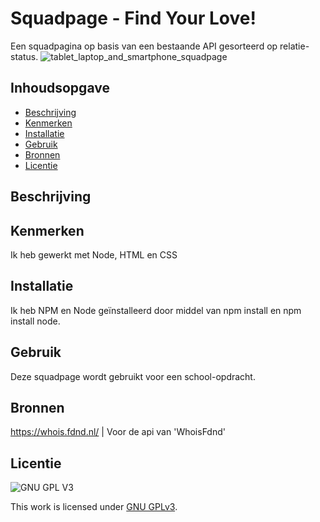 # Squadpage - Find Your Love!
Een squadpagina op basis van een bestaande API gesorteerd op relatie-status.
![tablet_laptop_and_smartphone_squadpage](https://user-images.githubusercontent.com/112861375/220641296-2c960c3b-2d78-4c50-b5e2-6fd4cefab504.png)

## Inhoudsopgave

  * [Beschrijving](#beschrijving)
  * [Kenmerken](#kenmerken)
  * [Installatie](#installatie)
  * [Gebruik](#gebruik)
  * [Bronnen](#bronnen)
  * [Licentie](#licentie)

## Beschrijving
<!-- In de Beschrijving staat hoe je project er uit ziet, hoe het werkt en wat je er mee kan. -->

## Kenmerken
Ik heb gewerkt met Node, HTML en CSS

## Installatie
Ik heb NPM en Node geïnstalleerd door middel van npm install en npm install node.

## Gebruik
Deze squadpage wordt gebruikt voor een school-opdracht.

## Bronnen
https://whois.fdnd.nl/ | Voor de api van 'WhoisFdnd'

## Licentie

![GNU GPL V3](https://www.gnu.org/graphics/gplv3-127x51.png)

This work is licensed under [GNU GPLv3](./LICENSE).
